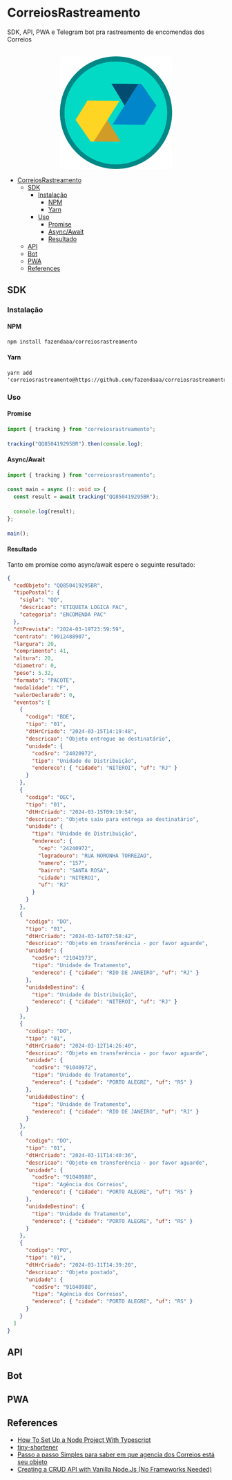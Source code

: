 # CorreiosRastreamento
SDK, API, PWA e Telegram bot pra rastreamento de encomendas dos Correios

<div align="center">
  <br>
    <img width="260" src="./logo/logo.png" />
  <br>
</div>

- [CorreiosRastreamento](#correiosrastreamento)
  - [SDK](#sdk)
    - [Instalação](#instalação)
      - [NPM](#npm)
      - [Yarn](#yarn)
    - [Uso](#uso)
      - [Promise](#promise)
      - [Async/Await](#asyncawait)
      - [Resultado](#resultado)
  - [API](#api)
  - [Bot](#bot)
  - [PWA](#pwa)
  - [References](#references)

## SDK

### Instalação

#### NPM

```shell
npm install fazendaaa/correiosrastreamento
```

#### Yarn

```shell
yarn add 'correiosrastreamento@https://github.com/fazendaaa/correiosrastreamento'
```

### Uso

#### Promise

```typescript
import { tracking } from "correiosrastreamento";

tracking("QQ850419295BR").then(console.log);
```

#### Async/Await

```typescript
import { tracking } from "correiosrastreamento";

const main = async (): void => {
  const result = await tracking("QQ850419295BR");

  console.log(result);
};

main();
```

#### Resultado

Tanto em promise como async/await espere o seguinte resultado:

```json
{
  "codObjeto": "QQ850419295BR",
  "tipoPostal": {
    "sigla": "QQ",
    "descricao": "ETIQUETA LOGICA PAC",
    "categoria": "ENCOMENDA PAC"
  },
  "dtPrevista": "2024-03-19T23:59:59",
  "contrato": "9912488907",
  "largura": 20,
  "comprimento": 41,
  "altura": 20,
  "diametro": 0,
  "peso": 5.32,
  "formato": "PACOTE",
  "modalidade": "F",
  "valorDeclarado": 0,
  "eventos": [
    {
      "codigo": "BDE",
      "tipo": "01",
      "dtHrCriado": "2024-03-15T14:19:48",
      "descricao": "Objeto entregue ao destinatário",
      "unidade": {
        "codSro": "24020972",
        "tipo": "Unidade de Distribuição",
        "endereco": { "cidade": "NITEROI", "uf": "RJ" }
      }
    },
    {
      "codigo": "OEC",
      "tipo": "01",
      "dtHrCriado": "2024-03-15T09:19:54",
      "descricao": "Objeto saiu para entrega ao destinatário",
      "unidade": {
        "tipo": "Unidade de Distribuição",
        "endereco": {
          "cep": "24240972",
          "logradouro": "RUA NORONHA TORREZAO",
          "numero": "157",
          "bairro": "SANTA ROSA",
          "cidade": "NITEROI",
          "uf": "RJ"
        }
      }
    },
    {
      "codigo": "DO",
      "tipo": "01",
      "dtHrCriado": "2024-03-14T07:58:42",
      "descricao": "Objeto em transferência - por favor aguarde",
      "unidade": {
        "codSro": "21041973",
        "tipo": "Unidade de Tratamento",
        "endereco": { "cidade": "RIO DE JANEIRO", "uf": "RJ" }
      },
      "unidadeDestino": {
        "tipo": "Unidade de Distribuição",
        "endereco": { "cidade": "NITEROI", "uf": "RJ" }
      }
    },
    {
      "codigo": "DO",
      "tipo": "01",
      "dtHrCriado": "2024-03-12T14:26:40",
      "descricao": "Objeto em transferência - por favor aguarde",
      "unidade": {
        "codSro": "91040972",
        "tipo": "Unidade de Tratamento",
        "endereco": { "cidade": "PORTO ALEGRE", "uf": "RS" }
      },
      "unidadeDestino": {
        "tipo": "Unidade de Tratamento",
        "endereco": { "cidade": "RIO DE JANEIRO", "uf": "RJ" }
      }
    },
    {
      "codigo": "DO",
      "tipo": "01",
      "dtHrCriado": "2024-03-11T14:40:36",
      "descricao": "Objeto em transferência - por favor aguarde",
      "unidade": {
        "codSro": "91040988",
        "tipo": "Agência dos Correios",
        "endereco": { "cidade": "PORTO ALEGRE", "uf": "RS" }
      },
      "unidadeDestino": {
        "tipo": "Unidade de Tratamento",
        "endereco": { "cidade": "PORTO ALEGRE", "uf": "RS" }
      }
    },
    {
      "codigo": "PO",
      "tipo": "01",
      "dtHrCriado": "2024-03-11T14:39:20",
      "descricao": "Objeto postado",
      "unidade": {
        "codSro": "91040988",
        "tipo": "Agência dos Correios",
        "endereco": { "cidade": "PORTO ALEGRE", "uf": "RS" }
      }
    }
  ]
}
```

## API


## Bot


## PWA

## References

- [How To Set Up a Node Project With Typescript](https://www.digitalocean.com/community/tutorials/setting-up-a-node-project-with-typescript)
- [tiny-shortener](https://github.com/Fazendaaa/tiny-shortener)
- [Passo a passo Simples para saber em que agencia dos Correios está seu objeto](https://rastreamentocorreios.tv/passo-a-passo-simples-para-saber-em-que-agencia-dos-correios-esta-seu-objeto/)
- [Creating a CRUD API with Vanilla Node.Js (No Frameworks Needed)](https://medium.com/@muhebollah.diu/creating-a-crud-api-with-plain-vanilla-node-js-no-frameworks-needed-52e2dab7ac67)
